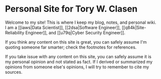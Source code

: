 # Personal Site for Tory W. Clasen

Welcome to my site! This is where I keep my blog, notes, and personal wiki. I am
a [[iaws|Data Scientist]], [[2dsa|Software Engineer]],
[[q84k|Site-Reliability Engineer]], and [[u79q|Cyber Security Engineer]].

If you think any content on this site is great, you can safely assume I'm
quoting someone far smarter; check the footnotes for references.

If you take issue with any content on this site, you can safely assume it is my
personal opinion and not stated as fact. If I derived or summarized my opinions
from someone else's opinions, I will try to remember to cite my sources.
